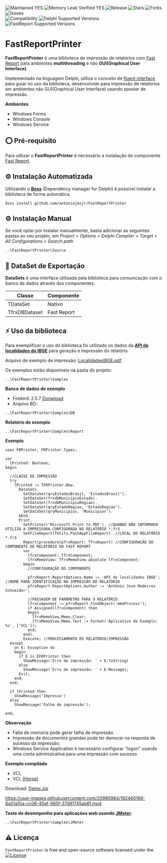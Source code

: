 ![Maintained YES](https://img.shields.io/badge/Maintained%3F-yes-green.svg?style=flat-square&color=important)
![Memory Leak Verified YES](https://img.shields.io/badge/Memory%20Leak%20Verified%3F-yes-green.svg?style=flat-square&color=important)
![Release](https://img.shields.io/github/v/release/antoniojmsjr/FastReportPrinter?label=Latest%20release&style=flat-square&color=important)
![Stars](https://img.shields.io/github/stars/antoniojmsjr/FastReportPrinter.svg?style=flat-square)
![Forks](https://img.shields.io/github/forks/antoniojmsjr/FastReportPrinter.svg?style=flat-square)
![Issues](https://img.shields.io/github/issues/antoniojmsjr/FastReportPrinter.svg?style=flat-square&color=blue)</br>
![Compatibility](https://img.shields.io/badge/Compatibility-VCL,%20Firemonkey,%20DataSnap,%20Horse,%20RDW,%20RADServer-3db36a?style=flat-square)
![Delphi Supported Versions](https://img.shields.io/badge/Delphi%20Supported%20Versions-XE7%20and%20above-3db36a?style=flat-square)
![FastReport Supported Versions](https://img.shields.io/badge/Fast%20Report%20Supported%20Versions-5.1.5%20and%20above-3db36a?style=flat-square)

# FastReportPrinter

**FastReportPrinter** é uma biblioteca de impressão de relatórios com [Fast Report](https://www.fast-report.com) para ambientes **multithreading** e não **GUI(Graphical User Interface)**.

Implementado na linguagem Delphi, utiliza o conceito de [fluent interface](https://en.wikipedia.org/wiki/Fluent_interface) para guiar no uso da biblioteca, desenvolvido para impressão de relatórios em ambientes não GUI(Graphical User Interface) usando spooler de impressão.

**Ambientes**

* Windows Forms
* Windows Console
* Windows Service

## ⭕ Pré-requisito

Para utilizar o **FastReportPrinter** é necessário a instalação do componente [Fast Report](https://www.fast-report.com).

## ⚙️ Instalação Automatizada

Utilizando o [**Boss**](https://github.com/HashLoad/boss/releases/latest) (Dependency manager for Delphi) é possível instalar a biblioteca de forma automática.

```
boss install github.com/antoniojmsjr/FastReportPrinter
```

## ⚙️ Instalação Manual

Se você optar por instalar manualmente, basta adicionar as seguintes pastas ao seu projeto, em *Project > Options > Delphi Compiler > Target > All Configurations > Search path*

```
..\FastReportPrinter\Source
```

## 🧬 DataSet de Exportação

**DataSets** é uma interface utilizada pela biblioteca para comunicação com o banco de dados através dos componentes:

| Classe | Componente |
|---|---|
| TDataSet | Nativo |
| TfrxDBDataset | Fast Report |

## ⚡️ Uso da biblioteca

Para exemplificar o uso do biblioteca foi utilizado os dados da **[API de localidades do IBGE](https://servicodados.ibge.gov.br/api/docs/localidades)** para geração e impressão do relatório.

Arquivo de exemplo de impressão: [LocalidadesIBGE.pdf](https://github.com/antoniojmsjr/FastReportPrinter/files/9245473/LocalidadesIBGE.pdf)

Os exemplos estão disponíveis na pasta do projeto:

```
..\FastReportPrinter\Samples
```

**Banco de dados de exemplo**

* Firebird: 2.5.7 [Donwload](http://sourceforge.net/projects/firebird/files/firebird-win32/2.5.7-Release/Firebird-2.5.7.27050_0_Win32.exe/download)
* Arquivo BD:
```
..\FastReportPrinter\Samples\DB
```

**Relatório de exemplo**

```
..\FastReportPrinter\Samples\Report
```
**Exemplo**

```delphi
uses FRPrinter, FRPrinter.Types;
```
```delphi
var
  lPrinted: Boolean;
begin

  //CLASSE DE IMPRESSÃO
  try
    lPrinted := TFRPrinter.New.
      DataSets.
        SetDataSet(qryEstadosBrasil, 'EstadosBrasil').
        SetDataSet(frxdbMunicipioEstado).
        SetDataSet(frxdbMunicipioRegiao).
        SetDataSet(qryEstadoRegiao, 'EstadoRegiao').
        SetDataSet(qryMunicipios, 'Municipios').
      &End.
      Print.
        SetPrinter('Microsoft Print to PDF'). //QUANDO NÃO INFORMADO UTILIZA A IMPRESSORA CONFIGURADA NO RELATÓRIO *.fr3
        SetFileReport(TUtils.PathAppFileReport). //LOCAL DO RELATÓRIO *.fr3
        Report(procedure(pfrxReport: TfrxReport) //CONFIGURAÇÃO DO COMPONENTE DE RELATÓRIO DO FAST REPORT
        var
          lfrxComponent: TfrxComponent;
          lfrxMemoView: TfrxMemoView absolute lfrxComponent;
        begin
          //CONFIGURAÇÃO DO COMPONENTE

          pfrxReport.ReportOptions.Name := 'API de localidades IBGE'; //NOME PARA IDENTIFICAÇÃO NA IMPRESSÃO DO RELATÓRIO
          pfrxReport.ReportOptions.Author := 'Antônio José Medeiros Schneider';

          //PASSAGEM DE PARÂMETRO PARA O RELATÓRIO
          lfrxComponent := pfrxReport.FindObject('mmoProcess');
          if Assigned(lfrxComponent) then
          begin
            lfrxMemoView.Memo.Clear;
            lfrxMemoView.Memo.Text := Format('Aplicativo de Exemplo: %s', ['VCL']);
          end;
        end).
        Execute; //PROCESSAMENTO DO RELATÓRIO/IMPRESSÃO
  except
    on E: Exception do
    begin
      if E is EFRPrinter then
        ShowMessage('Erro de impressão: ' + E.ToString)
      else
        ShowMessage('Erro de impressão: ' + E.Message);
      Exit;
    end;
  end;

  if lPrinted then
    ShowMessage('Impresso')
  else
    ShowMessage('Falha de impressão');

end;
```

**Observação**

* Falta de memória pode gerar falha de impressão.
* Impressão de documentos grandes pode ter demorar na resposta de sucesso da impressão.
* Windows Service Application é necessário configurar "logon" usando uma conta administrativa para uma impressão com sucesso.

**Exemplo compilado**

* VCL
* VCL [(Horse)](https://github.com/HashLoad/horse)

Download: [Demo.zip](https://github.com/antoniojmsjr/FastReportPrinter/files/9245293/Demo.zip)


https://user-images.githubusercontent.com/20980984/182460168-8a01a10a-cc06-45af-985f-37d91745ab6f.mp4

**Teste de desempenho para aplicações web usando [JMeter](https://jmeter.apache.org/):**

```
..\FastReportPrinter\Samples\JMeter
```


## ⚠️ Licença
`FastReportPrinter` is free and open-source software licensed under the [![License](https://img.shields.io/badge/license-Apache%202-blue.svg)](https://github.com/antoniojmsjr/FastReportPrinter/blob/main/LICENSE)
